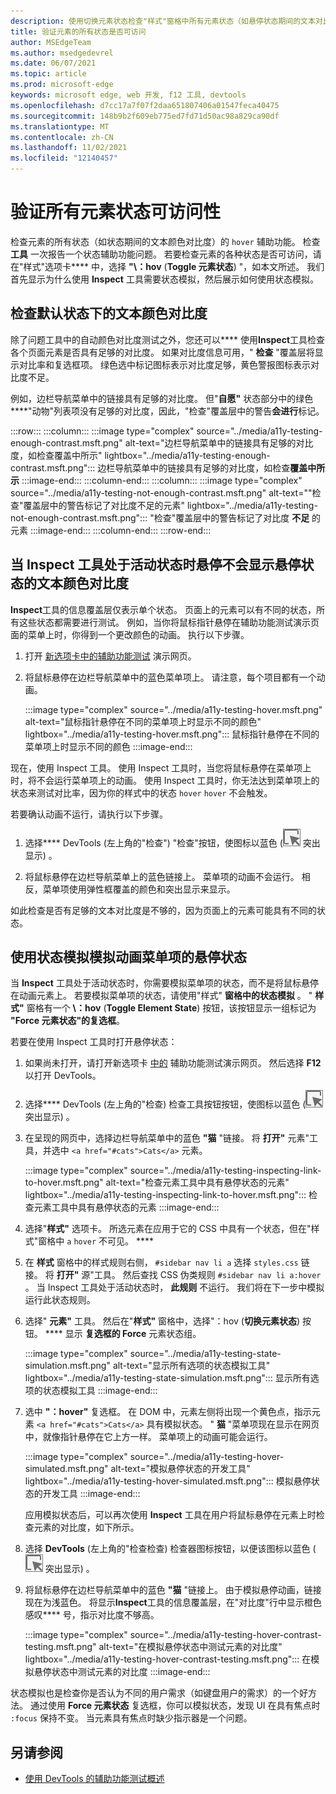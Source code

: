 ```yaml
---
description: 使用切换元素状态检查"样式"窗格中所有元素状态（如悬停状态期间的文本对比度）的辅助功能。
title: 验证元素的所有状态是否可访问
author: MSEdgeTeam
ms.author: msedgedevrel
ms.date: 06/07/2021
ms.topic: article
ms.prod: microsoft-edge
keywords: microsoft edge, web 开发, f12 工具, devtools
ms.openlocfilehash: d7cc17a7f07f2daa651807406a01547feca40475
ms.sourcegitcommit: 148b9b2f609eb775ed7fd71d50ac98a829ca90df
ms.translationtype: MT
ms.contentlocale: zh-CN
ms.lasthandoff: 11/02/2021
ms.locfileid: "12140457"
---
```

# <a name="verify-accessibility-of-all-states-of-elements"></a>验证所有元素状态可访问性

<!-- 5. STYLES: TOGGLE STATE -->

检查元素的所有状态（如状态期间的文本颜色对比度）的 `hover` 辅助功能。  检查 **工具** 一次报告一个状态辅助功能问题。  若要检查元素的各种状态是否可访问，请在"样式"选项卡**** 中，选择 **"\：hov** (**Toggle 元素状态**) "，如本文所述。 我们首先显示为什么使用 **Inspect** 工具需要状态模拟，然后展示如何使用状态模拟。


<!-- ====================================================================== -->
## <a name="checking-text-color-contrast-in-the-default-state"></a>检查默认状态下的文本颜色对比度

<!-- Inspect tool: information overlay: Accessibility section: Contrast row -->

除了问题工具中的自动颜色对比度测试之外，您还可以**** 使用**Inspect**工具检查各个页面元素是否具有足够的对比度。  如果对比度信息可用，" **检查** "覆盖层将显示对比率和复选框项。  绿色选中标记图标表示对比度足够，黄色警报图标表示对比度不足。

例如，边栏导航菜单中的链接具有足够的对比度。  但"**自愿"** 状态部分中的绿色****"动物"列表项没有足够的对比度，因此，"检查"覆盖层中的警告**会进行**标记。

:::row:::
    :::column:::
        :::image type="complex" source="../media/a11y-testing-enough-contrast.msft.png" alt-text="边栏导航菜单中的链接具有足够的对比度，如检查覆盖中所示" lightbox="../media/a11y-testing-enough-contrast.msft.png":::
            边栏导航菜单中的链接具有足够的对比度，如检查**覆盖中所示** :::image-end:::
    :::column-end:::
    :::column:::
        :::image type="complex" source="../media/a11y-testing-not-enough-contrast.msft.png" alt-text="&quot;检查&quot;覆盖层中的警告标记了对比度不足的元素" lightbox="../media/a11y-testing-not-enough-contrast.msft.png":::
            "检查"覆盖层中的警告标记了对比度 **不足** 的元素 :::image-end:::
    :::column-end:::
:::row-end:::


<!-- ====================================================================== -->
## <a name="hovering-when-the-inspect-tool-is-active-doesnt-show-the-text-color-contrast-for-the-hover-state"></a>当 Inspect 工具处于活动状态时悬停不会显示悬停状态的文本颜色对比度

**Inspect**工具的信息覆盖层仅表示单个状态。  页面上的元素可以有不同的状态，所有这些状态都需要进行测试。  例如，当你将鼠标指针悬停在辅助功能测试演示页面的菜单上时，你得到一个更改颜色的动画。 执行以下步骤。

1.  打开 [新选项卡中的辅助功能测试](https://microsoftedge.github.io/DevToolsSamples/a11y-testing/page-with-errors.html) 演示网页。

1.  将鼠标悬停在边栏导航菜单中的蓝色菜单项上。  请注意，每个项目都有一个动画。

    :::image type="complex" source="../media/a11y-testing-hover.msft.png" alt-text="鼠标指针悬停在不同的菜单项上时显示不同的颜色" lightbox="../media/a11y-testing-hover.msft.png":::
        鼠标指针悬停在不同的菜单项上时显示不同的颜色
    :::image-end:::

现在，使用 Inspect 工具。 使用 Inspect 工具时，当您将鼠标悬停在菜单项上时，将不会运行菜单项上的动画。  使用 Inspect 工具时，你无法达到菜单项上的状态来测试对比率，因为你的样式中的状态 `hover` `hover` 不会触发。

若要确认动画不运行，请执行以下步骤。

1.  选择**** DevTools (左上角的"检查") "检查"按钮，使图标以蓝色 (![ ](../media/inspect-icon.msft.png) 突出显示) 。

1.  将鼠标悬停在边栏导航菜单上的蓝色链接上。  菜单项的动画不会运行。 相反，菜单项使用弹性框覆盖的颜色和突出显示来显示。

如此检查是否有足够的文本对比度是不够的，因为页面上的元素可能具有不同的状态。


<!-- ====================================================================== -->
## <a name="use-state-simulation-to-simulate-the-hover-state-of-an-animated-menu-item"></a>使用状态模拟模拟动画菜单项的悬停状态

<!-- Elements tool: Styles pane: Toggle Element State -->

当 **Inspect** 工具处于活动状态时，你需要模拟菜单项的状态，而不是将鼠标悬停在动画元素上。  若要模拟菜单项的状态，请使用"样式" **窗格中的状态模拟** 。  " **样式"** 窗格有一个 **\：hov** (**Toggle Element State**) 按钮，该按钮显示一组标记为 **"Force 元素状态"的复选框**。

若要在使用 Inspect 工具时打开悬停状态：

1.  如果尚未打开，请打开新选项卡 [中的](https://microsoftedge.github.io/DevToolsSamples/a11y-testing/page-with-errors.html) 辅助功能测试演示网页。 然后选择 **F12** 以打开 DevTools。

1.  选择**** DevTools (左上角的"检查) 检查工具按钮按钮，使图标以蓝色 (![ ](../media/inspect-icon.msft.png) 突出显示) 。

1.  在呈现的网页中，选择边栏导航菜单中的蓝色 **"猫** "链接。  将 **打开"** 元素"工具，并选中 `<a href="#cats">Cats</a>` 元素。

    :::image type="complex" source="../media/a11y-testing-inspecting-link-to-hover.msft.png" alt-text="检查元素工具中具有悬停状态的元素" lightbox="../media/a11y-testing-inspecting-link-to-hover.msft.png":::
        检查元素工具中具有悬停状态的元素
    :::image-end:::

1.  选择"**样式"** 选项卡。 所选元素在应用于它的 CSS 中具有一个状态，但在"样式"窗格中 `a` `hover` 不可见。 ****

1.  在 **样式** 窗格中的样式规则右侧， `#sidebar nav li a` 选择 `styles.css` 链接。  将 **打开"** 源"工具。  然后查找 CSS 伪类规则 `#sidebar nav li a:hover` 。  当 Inspect 工具处于活动状态时， **此规则** 不运行。  我们将在下一步中模拟运行此状态规则。

1.  选择" **元素"** 工具。  然后在"**样式"** 窗格中，选择"：hov (**切换元素状态**) 按钮。 ****  显示 **复选框的 Force** 元素状态组。

    :::image type="complex" source="../media/a11y-testing-state-simulation.msft.png" alt-text="显示所有选项的状态模拟工具" lightbox="../media/a11y-testing-state-simulation.msft.png":::
        显示所有选项的状态模拟工具
    :::image-end:::

1.  选中 **"：hover"** 复选框。  在 DOM 中，元素左侧将出现一个黄色点，指示元素 `<a href="#cats">Cats</a>` 具有模拟状态。  " **猫** "菜单项现在显示在网页中，就像指针悬停在它上方一样。  菜单项上的动画可能会运行。

    :::image type="complex" source="../media/a11y-testing-hover-simulated.msft.png" alt-text="模拟悬停状态的开发工具" lightbox="../media/a11y-testing-hover-simulated.msft.png":::
        模拟悬停状态的开发工具
    :::image-end:::

    应用模拟状态后，可以再次使用 **Inspect** 工具在用户将鼠标悬停在元素上时检查元素的对比度，如下所示。

1.  选择 **DevTools** (左上角的"检查检查) 检查器图标按钮，以便该图标以蓝色 (![ ](../media/inspect-icon.msft.png) 突出显示) 。

1.  将鼠标悬停在边栏导航菜单中的蓝色 **"猫** "链接上。  由于模拟悬停动画，链接现在为浅蓝色。  将显示**Inspect**工具的信息覆盖层，在"对比度"行中显示橙色感叹**** 号，指示对比度不够高。

    :::image type="complex" source="../media/a11y-testing-hover-contrast-testing.msft.png" alt-text="在模拟悬停状态中测试元素的对比度" lightbox="../media/a11y-testing-hover-contrast-testing.msft.png":::
        在模拟悬停状态中测试元素的对比度
    :::image-end:::

状态模拟也是检查你是否认为不同的用户需求（如键盘用户的需求）的一个好方法。  通过使用 **Force 元素状态** 复选框，你可以模拟状态，发现 UI 在具有焦点时 `:focus` 保持不变。 当元素具有焦点时缺少指示器是一个问题。


<!-- ====================================================================== -->
## <a name="see-also"></a>另请参阅

*  [使用 DevTools 的辅助功能测试概述](accessibility-testing-in-devtools.md)
